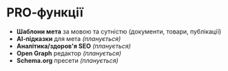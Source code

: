 # PRO‑функції

- **Шаблони мета** за мовою та сутністю (документи, товари, публікації)
- **AI‑підказки** для мета *(планується)*
- **Аналітика/здоров'я SEO** *(планується)*
- **Open Graph** редактор *(планується)*
- **Schema.org** пресети *(планується)*

